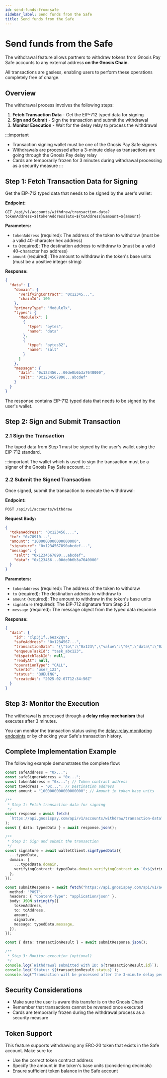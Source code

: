 ```yaml
---
id: send-funds-from-safe
sidebar_label: Send funds from the Safe
title: Send funds from the Safe
---
```


# Send funds from the Safe

The withdrawal feature allows partners to withdraw tokens from Gnosis Pay Safe accounts to any external address **on the Gnosis Chain**. 

All transactions are gasless, enabling users to perform these operations completely free of charge.

## Overview

The withdrawal process involves the following steps:

1. **Fetch Transaction Data** - Get the EIP-712 typed data for signing
2. **Sign and Submit** - Sign the transaction and submit the withdrawal
3. **Monitor Execution** - Wait for the delay relay to process the withdrawal

:::important
- Transaction signing wallet must be one of the Gnosis Pay Safe signers
- Withdrawals are processed after a 3-minute delay as transactions are going through the Gnosis Pay delay relay
- Cards are temporarily frozen for 3 minutes during withdrawal processing as a security measure
:::

## Step 1: Fetch Transaction Data for Signing

Get the EIP-712 typed data that needs to be signed by the user's wallet:

**Endpoint:**
```http
GET /api/v1/accounts/withdraw/transaction-data?tokenAddress=${tokenAddress}&to=${toAddress}&amount=${amount}
```

**Parameters:**
- `tokenAddress` (required): The address of the token to withdraw (must be a valid 40-character hex address)
- `to` (required): The destination address to withdraw to (must be a valid 40-character hex address)
- `amount` (required): The amount to withdraw in the token's base units (must be a positive integer string)

**Response:**
```json
{
  "data": {
    "domain": {
      "verifyingContract": "0x12345...",
      "chainId": 100
    },
    "primaryType": "ModuleTx",
    "types": {
      "ModuleTx": [
        {
          "type": "bytes",
          "name": "data"
        },
        {
          "type": "bytes32",
          "name": "salt"
        }
      ]
    },
    "message": {
      "data": "0x123456...00de0b6b3a7640000",
      "salt": "0x1234567890...abcdef"
    }
  }
}
```

The response contains EIP-712 typed data that needs to be signed by the user's wallet.

## Step 2: Sign and Submit Transaction

### 2.1 Sign the Transaction

The typed data from Step 1 must be signed by the user's wallet using the EIP-712 standard.

:::important
The wallet which is used to sign the transaction must be a signer of the Gnosis Pay Safe account.
:::

### 2.2 Submit the Signed Transaction

Once signed, submit the transaction to execute the withdrawal:

**Endpoint:**
```http
POST /api/v1/accounts/withdraw
```

**Request Body:**
```json
{
  "tokenAddress": "0x123456....",
  "to": "0x78910...",
  "amount": "1000000000000000000",
  "signature": "0x1234567890abcdef...",
  "message": {
    "salt": "0x1234567890...abcdef",
    "data": "0x123456...00de0b6b3a7640000"
  }
}
```

**Parameters:**
- `tokenAddress` (required): The address of the token to withdraw
- `to` (required): The destination address to withdraw to
- `amount` (required): The amount to withdraw in the token's base units
- `signature` (required): The EIP-712 signature from Step 2.1
- `message` (required): The message object from the typed data response

**Response:**
```json
{
  "data": {
    "id": "clp3j1f..6ezx2qv",
    "safeAddress": "0x1234567...",
    "transactionData": "{\"to\":\"0x123\",\"value\":\"0\",\"data\":\"0xabcdef\"}",
    "enqueueTaskId": "task_abc123",
    "dispatchTaskId": null,
    "readyAt": null,
    "operationType": "CALL",
    "userId": "user_123",
    "status": "QUEUING",
    "createdAt": "2025-02-07T12:34:56Z"
  }
}
```

## Step 3: Monitor the Execution

The withdrawal is processed through a **delay relay mechanism** that executes after 3 minutes.

You can monitor the transaction status using the [delay-relay monitoring endpoints](/api-reference/retrieve-the-list-of-delayed-transactions-for-the-authenticated-user) or by checking your Safe's transaction history.

## Complete Implementation Example

The following example demonstrates the complete flow:

```typescript
const safeAddress = "0x...";
const safeSignerAddress = "0x...";
const tokenAddress = "0x..."; // Token contract address
const toAddress = "0x..."; // Destination address
const amount = "1000000000000000000"; // Amount in token base units

/**
 * Step 1: Fetch transaction data for signing
 */
const response = await fetch(
  `https://api.gnosispay.com/api/v1/accounts/withdraw/transaction-data?tokenAddress=${tokenAddress}&to=${toAddress}&amount=${amount}`
);
const { data: typedData } = await response.json();

/**
 * Step 2: Sign and submit the transaction
 */
const signature = await walletClient.signTypedData({
  ...typedData,
  domain: {
    ...typedData.domain,
    verifyingContract: typedData.domain.verifyingContract as `0x${string}`,
  },
});

const submitResponse = await fetch("https://api.gnosispay.com/api/v1/accounts/withdraw", {
  method: "POST",
  headers: { "Content-Type": "application/json" },
  body: JSON.stringify({
    tokenAddress,
    to: toAddress,
    amount,
    signature,
    message: typedData.message,
  }),
});

const { data: transactionResult } = await submitResponse.json();

/**
 * Step 3: Monitor execution (optional)
 */
console.log(`Withdrawal submitted with ID: ${transactionResult.id}`);
console.log(`Status: ${transactionResult.status}`);
console.log("Transaction will be processed after the 3-minute delay period");
```

## Security Considerations

- Make sure the user is aware this transfer is on the Gnosis Chain
- Remember that transactions cannot be reversed once executed
- Cards are temporarily frozen during the withdrawal process as a security measure

## Token Support

This feature supports withdrawing any ERC-20 token that exists in the Safe account. Make sure to:

- Use the correct token contract address
- Specify the amount in the token's base units (considering decimals)
- Ensure sufficient token balance in the Safe account 